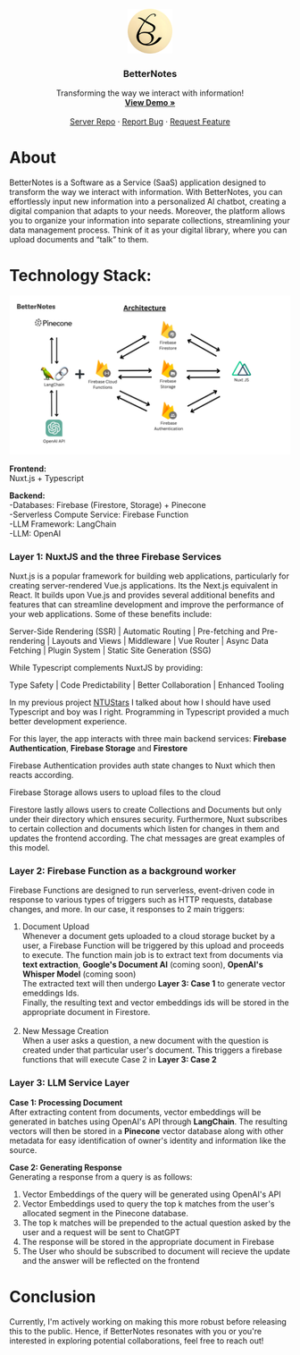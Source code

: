 <br />
<div align="center">
    <img src="./assets/BetterNotes-logo.png" alt="Logo" width="80" height="80">
  <h3 align="center">BetterNotes</h3>

  <p align="center">
    Transforming the way we interact with information!
    <br />
    <a href=https://www.youtube.com/watch?v=ALFtZPulHMM&ab_channel=LensonLim"><strong>View Demo »</strong></a>
    <br />
    <br />
    <a href="https://github.com/othneildrew/Best-README-Template">Server Repo</a>
    ·
    <a href="https://github.com/Lebarnon/BetterNotesApp/issues">Report Bug</a>
    ·
    <a href="https://github.com/Lebarnon/BetterNotesApp/issues">Request Feature</a>
  </p>
</div>

#
# About
BetterNotes is a Software as a Service (SaaS) application designed to transform the way we interact with information. With BetterNotes, you can effortlessly input new information into a personalized AI chatbot, creating a digital companion that adapts to your needs. Moreover, the platform allows you to organize your information into separate collections, streamlining your data management process. Think of it as your digital library, where you can upload documents and “talk” to them.

# Technology Stack:
<img src="./assets/BetterNotes-archi.png" alt="architecture">

**Frontend:** <br>
Nuxt.js + Typescript


**Backend:** <br>
-Databases: Firebase (Firestore, Storage) + Pinecone<br>
-Serverless Compute Service: Firebase Function<br>
-LLM Framework: LangChain<br>
-LLM: OpenAI<br>

### Layer 1: NuxtJS and the three Firebase Services
Nuxt.js is a popular framework for building web applications, particularly for creating server-rendered Vue.js applications. Its the Next.js equivalent in React. It builds upon Vue.js and provides several additional benefits and features that can streamline development and improve the performance of your web applications. Some of these benefits include:

Server-Side Rendering (SSR) |
Automatic Routing |
Pre-fetching and Pre-rendering |
Layouts and Views |
Middleware |
Vue Router |
Async Data Fetching |
Plugin System |
Static Site Generation (SSG)

While Typescript complements NuxtJS by providing:

Type Safety |
Code Predictability |
Better Collaboration |
Enhanced Tooling

In my previous project [NTUStars](https://github.com/Lebarnon/NTUStars) I talked about how I should have used Typescript and boy was I right. Programming in Typescript provided a much better development experience.

For this layer, the app interacts with three main backend services: **Firebase Authentication**, **Firebase Storage** and **Firestore**

Firebase Authentication provides auth state changes to Nuxt which then reacts according.

Firebase Storage allows users to upload files to the cloud

Firestore lastly allows users to create Collections and Documents but only under their directory which ensures security. Furthermore, Nuxt subscribes to certain collection and documents which listen for changes in them and updates the frontend according. The chat messages are great examples of this model. 

### Layer 2: Firebase Function as a background worker
Firebase Functions are designed to run serverless, event-driven code in response to various types of triggers such as HTTP requests, database changes, and more. In our case, it responses to 2 main triggers: <br>
<ol>
<li>
Document Upload
</li>
Whenever a document gets uploaded to a cloud storage bucket by a user, a Firebase Function will be triggered by this upload and proceeds to execute. The function main job is to extract text from documents via <strong>text extraction</strong>, <strong>Google's Document AI</strong> (coming soon), <strong>OpenAI's Whisper Model</strong> (coming soon)
<br>
The extracted text will then undergo <strong>Layer 3: Case 1</strong> to generate vector emeddings Ids.
<br>
Finally, the resulting text and vector embeddings ids will be stored in the appropriate document in Firestore.<br><br>

<li>
New Message Creation
</li>
When a user asks a question, a new document with the question is created under that particular user's document. This triggers a firebase functions that will execute Case 2 in <strong>Layer 3: Case 2</strong>
</ol>

### Layer 3: LLM Service Layer

**Case 1: Processing Document**<br>
After extracting content from documents, vector embeddings will be generated in batches using OpenAI's API through <strong>LangChain</strong>. The resulting vectors will then be stored in a <strong>Pinecone</strong> vector database along with other metadata for easy identification of owner's identity and information like the source.

**Case 2: Generating Response** <br>
Generating a response from a query is as follows:
<ol>
<li>Vector Embeddings of the query will be generated using OpenAI's API</li>
<li>Vector Embeddings used to query the top k matches from the user's allocated segment in the Pinecone database.</li>
<li>The top k matches will be prepended to the actual question asked by the user and a request will be sent to ChatGPT</li>
<li>The response will be stored in the appropriate document in Firebase</li>
<li>The User who should be subscribed to document will recieve the update and the answer will be reflected on the frontend</li>
</ol>


# Conclusion
Currently, I'm actively working on making this more robust before releasing this to the public. Hence, if BetterNotes resonates with you or you're interested in exploring potential collaborations, feel free to reach out!
 